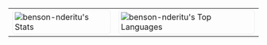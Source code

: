 <table>
  <tr>
    <td>
      <img 
        src="https://github-readme-stats.vercel.app/api?username=benson-nderitu&theme=vue&show_icons=true&hide_border=true&count_private=true" 
        alt="benson-nderitu's Stats" 
        style="border: 1px solid #eee; border-radius: 6px; padding: 4px;" 
      />
    </td>
    <td>
      <img 
        src="https://github-readme-stats.vercel.app/api/top-langs/?username=benson-nderitu&theme=vue&show_icons=true&hide_border=false&layout=compact" 
        alt="benson-nderitu's Top Languages" 
        style="border: 1px solid #eee; border-radius: 6px; padding: 4px;" 
      />
    </td>
  </tr>
</table>
